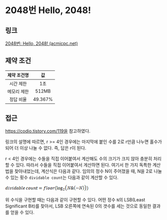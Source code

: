 # 2048번 Hello, 2048!

## 링크

[2048번: Hello, 2048! (acmicpc.net)](https://www.acmicpc.net/problem/2048)

## 제약 조건

| 제약 조건명 |   값    |
| :---------: | :-----: |
|  시간 제한  |   1초   |
| 메모리 제한 |  512MB  |
|  정답 비율  | 49.367% |

## 접근

https://codio.tistory.com/119을 참고하였다.

링크의 설명에 따르면, r >= 4인 경우에는 마지막에 붙인 수를 2로 r만큼 나누면 홀수가 되어 더 이상 나눌 수 없다. 즉, 답은 r이 된다.

r < 4인 경우에는 수들을 직접 이어붙여서 계산해도 수의 크기가 크지 않아 충분히 처리할 수 있다. 따라서 수들을 직접 이어붙여서 게산하면 된다. 여기서 한 가지 독특한 계산법을 찾아내었는데, 계산식은 다음과 같다. 임의의 정수 N이 주어졌을 때, N을 2로 나눌 수 있는 횟수 `dividable count`는 다음과 같이 계산할 수 있다.

![img](./assets/clip_image002-1726815484951-1.png)

위 수식을 구현할 때는 다음과 같이 구현할 수 있다. 어떤 정수 `N`의 LSB(Least Significant Bit)를 찾아서, LSB 오른쪽에 연속된 0의 갯수를 세는 것으로 동일한 결과를 얻을 수 있다.
